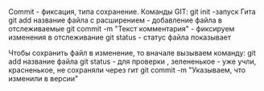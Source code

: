Commit - фиксация, типа сохранение.
Команды GIT:
    git init -запуск Гита
    git add название файла с расширением - добавление файла в отслеживаемые
    git commit -m "Текст комментария" - фиксируем изменения в отслеживание
    git status - статус файла показывает

Чтобы сохранить файл в изменение, то вначале вызываем команду:
    git add название файла
    git status - для проверки , зелененькое - уже учли, красненькое, не сохраняли через гит
    git commit -m "Указываем, что изменили в версии"
